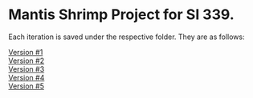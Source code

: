 <h1>Mantis Shrimp Project for SI 339.</h1>
  <p>Each iteration is saved under the respective folder. They are as follows:</p>
  <a href="https://ajestes7.github.io/mantisshrimp/version1/index.html">Version #1</a><br />
  <a href="https://ajestes7.github.io/mantisshrimp/version2/index.html">Version #2</a><br />
  <a href="https://ajestes7.github.io/mantisshrimp/version3/index.html">Version #3</a><br />
  <a href="https://ajestes7.github.io/mantisshrimp/version4/index.html">Version #4</a><br />
  <a href="https://ajestes7.github.io/mantisshrimp/version5/index.html">Version #5</a><br />
